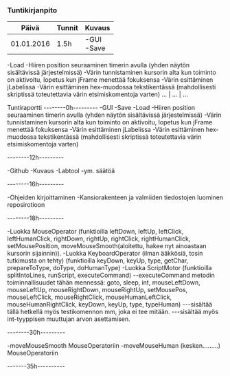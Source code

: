 ### Tuntikirjanpito
Päivä | Tunnit | Kuvaus
--------------- | ----- | ------
01.01.2016 | 1.5h | -GUI<br>-Save
-Load
-Hiiren position seuraaminen timerin avulla (yhden näytön sisältävissä järjestelmissä)
-Värin tunnistaminen kursorin alta kun toiminto on aktivoitu, lopetus kun jFrame menettää fokuksensa
-Värin esittäminen jLabelissa
-Värin esittäminen hex-muodossa tekstikentässä (mahdollisesti skriptissä toteutettavia värin etsimiskomentoja varten)
... | ... | ...

Tuntiraportti
--------0h---------
-GUI
-Save
-Load
-Hiiren position seuraaminen timerin avulla (yhden näytön sisältävissä järjestelmissä)
-Värin tunnistaminen kursorin alta kun toiminto on aktivoitu, lopetus kun jFrame menettää fokuksensa
-Värin esittäminen jLabelissa
-Värin esittäminen hex-muodossa tekstikentässä (mahdollisesti skriptissä toteutettavia värin etsimiskomentoja varten)

--------12h---------

-Github
-Kuvaus
-Labtool
-ym. säätöä

--------16h---------

-Ohjeiden kirjoittaminen
-Kansiorakenteen ja valmiiden tiedostojen luominen reposirotioon

--------18h---------

-Luokka MouseOperator (funktioilla leftDown, leftUp, leftClick, leftHumanClick, rightDown, rightUp, rightClick, rightHumanClick, setMousePosition, moveMouseSmooth(aloitettu, hakee nyt ainoastaan kursorin sijainnin)).
-Luokka KeyboardOperator (ilman ääkkösiä, tosin tutkimusta on tehty) (funktioilla keyDown, keyUp, type, getChar, prepareToType, doType, doHumanType)
-Luokka ScriptMotor (funktioilla splitIntoLines, runScript, executeCommand)
--executeCommand metodin toiminnallisuudet tähän mennessä: goto, sleep, int, mouseLeftDown, mouseLeftUp, mouseRightDown, mouseRightUp, setMousePos, mouseLeftClick, mouseRightClick, mouseHumanLeftClick, mouseHumanRightClick, keyDown, keyUp, type, typeHuman)
---sisältää tällä hetkellä myös testikomennon mm, joka ei tee mitään.
---sisältää myös int-tyyppisen muuttujan arvon asettamisen.

--------30h---------

-moveMouseSmooth MouseOperatoriin
-moveMouseHuman (kesken.........) MouseOperatoriin

-------35h----------
